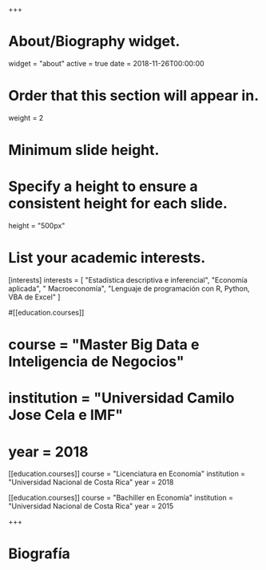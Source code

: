 +++
# About/Biography widget.
widget = "about"
active = true
date = 2018-11-26T00:00:00

# Order that this section will appear in.
weight = 2

# Minimum slide height.
# Specify a height to ensure a consistent height for each slide.
height = "500px"

# List your academic interests.
[interests]
  interests = [
    "Estadística descriptiva e inferencial",
    "Economía aplicada",
    " Macroeconomía",
	"Lenguaje de programación con R, Python, VBA de Excel"
  ] 

#[[education.courses]]
#  course = "Master Big Data e Inteligencia de Negocios"
#  institution = "Universidad Camilo Jose Cela e IMF"
 # year = 2018

[[education.courses]]
  course = "Licenciatura en Economía"
  institution = "Universidad Nacional de Costa Rica"
  year = 2018

[[education.courses]]
  course = "Bachiller en Economía"
  institution = "Universidad Nacional de Costa Rica"
  year = 2015
 
+++

# Biografía

